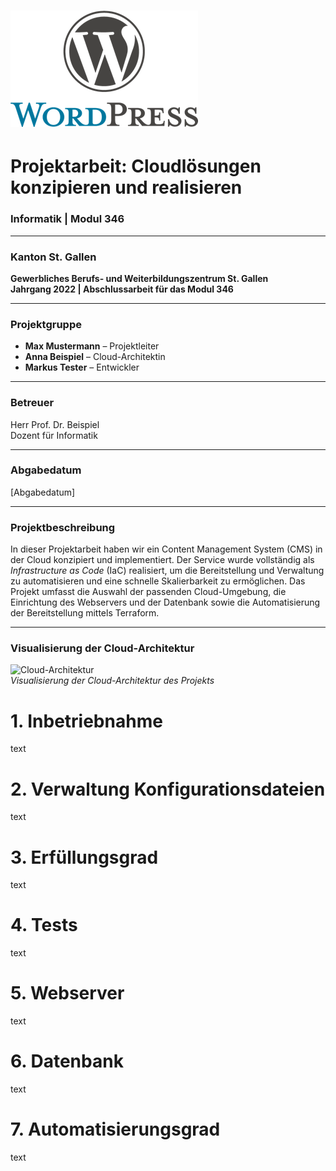 # ![Projektlogo](./wordpress-logo-FC322694E8-seeklogo.com.png)

# **Projektarbeit: Cloudlösungen konzipieren und realisieren**

### Informatik | Modul 346

---

### Kanton St. Gallen  
**Gewerbliches Berufs- und Weiterbildungszentrum St. Gallen**  
**Jahrgang 2022 | Abschlussarbeit für das Modul 346**

---

### **Projektgruppe**  
- **Max Mustermann** – Projektleiter  
- **Anna Beispiel** – Cloud-Architektin  
- **Markus Tester** – Entwickler

---

### **Betreuer**  
Herr Prof. Dr. Beispiel  
Dozent für Informatik

---

### **Abgabedatum**  
[Abgabedatum]

---

### **Projektbeschreibung**  
In dieser Projektarbeit haben wir ein Content Management System (CMS) in der Cloud konzipiert und implementiert. Der Service wurde vollständig als *Infrastructure as Code* (IaC) realisiert, um die Bereitstellung und Verwaltung zu automatisieren und eine schnelle Skalierbarkeit zu ermöglichen. Das Projekt umfasst die Auswahl der passenden Cloud-Umgebung, die Einrichtung des Webservers und der Datenbank sowie die Automatisierung der Bereitstellung mittels Terraform.

---

### **Visualisierung der Cloud-Architektur**  
![Cloud-Architektur](./images/cloud-image.png)  
_Visualisierung der Cloud-Architektur des Projekts_








# 1. Inbetriebnahme
text

# 2. Verwaltung Konfigurationsdateien
text

# 3. Erfüllungsgrad
text

# 4. Tests
text

# 5. Webserver
text

# 6. Datenbank
text

# 7. Automatisierungsgrad
text
